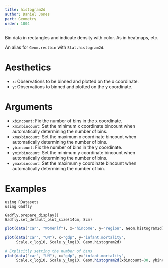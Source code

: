 ```yaml
---
title: histogram2d
author: Daniel Jones
part: Geometry
order: 1004
...
```



Bin data in rectangles and indicate density with color. As in heatmaps, etc.

An alias for `Geom.rectbin` with `Stat.histogram2d`.

# Aesthetics

  * `x`: Observations to be binned and plotted on the x coordinate.
  * `y`: Observations to binned and plotted on the y coordinate.

# Arguments

  * `xbincount`: Fix the number of bins in the x coordinate.
  * `xminbincount`: Set the minimum x coordinate bincount when automatically
    determining the number of bins.
  * `xmaxbincount`: Set the maximum x coordinate bincount when automatically
    determining the number of bins.
  * `ybincount`: Fix the number of bins in the y coordinate.
  * `yminbincount`: Set the minimum y coordinate bincount when automatically
    determining the number of bins.
  * `ymaxbincount`: Set the maximum y coordinate bincount when automatically
    determining the number of bin.

# Examples


```{.julia hide="true" results="none"}
using RDatasets
using Gadfly

Gadfly.prepare_display()
Gadfly.set_default_plot_size(14cm, 8cm)
```


```julia
plot(data("car", "Womenlf"), x="hincome", y="region", Geom.histogram2d)
```

```julia
plot(data("car", "UN"), x="gdp", y="infant.mortality",
     Scale.x_log10, Scale.y_log10, Geom.histogram2d)
```

```julia
# Explicitly setting the number of bins
plot(data("car", "UN"), x="gdp", y="infant.mortality",
     Scale.x_log10, Scale.y_log10, Geom.histogram2d(xbincount=30, ybincount=30))
```



